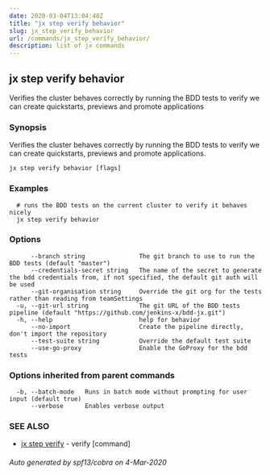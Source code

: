 ```yaml
---
date: 2020-03-04T13:04:48Z
title: "jx step verify behavior"
slug: jx_step_verify_behavior
url: /commands/jx_step_verify_behavior/
description: list of jx commands
---
```

## jx step verify behavior

Verifies the cluster behaves correctly by running the BDD tests to verify we can create quickstarts, previews and promote applications

### Synopsis

Verifies the cluster behaves correctly by running the BDD tests to verify we can create quickstarts, previews and promote applications.

```
jx step verify behavior [flags]
```

### Examples

```
  # runs the BDD tests on the current cluster to verify it behaves nicely
  jx step verify behavior
```

### Options

```
      --branch string               The git branch to use to run the BDD tests (default "master")
      --credentials-secret string   The name of the secret to generate the bdd credentials from, if not specified, the default git auth will be used
      --git-organisation string     Override the git org for the tests rather than reading from teamSettings
  -u, --git-url string              The git URL of the BDD tests pipeline (default "https://github.com/jenkins-x/bdd-jx.git")
  -h, --help                        help for behavior
      --no-import                   Create the pipeline directly, don't import the repository
      --test-suite string           Override the default test suite 
      --use-go-proxy                Enable the GoProxy for the bdd tests
```

### Options inherited from parent commands

```
  -b, --batch-mode   Runs in batch mode without prompting for user input (default true)
      --verbose      Enables verbose output
```

### SEE ALSO

* [jx step verify](/commands/jx_step_verify/)	 - verify [command]

###### Auto generated by spf13/cobra on 4-Mar-2020
